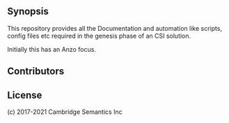 ## Synopsis

This repository provides all the Documentation and automation like scripts, config files etc required in the genesis phase of an 
CSI solution.

Initially this has an Anzo focus.

## Contributors

## License

(c) 2017-2021 Cambridge Semantics Inc
